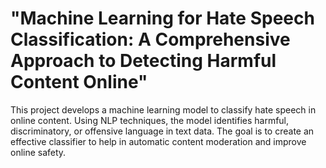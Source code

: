 # "Machine Learning for Hate Speech Classification: A Comprehensive Approach to Detecting Harmful Content Online"
This project develops a machine learning model to classify hate speech in online content. Using NLP techniques, the model identifies harmful, discriminatory, or offensive language in text data. The goal is to create an effective classifier to help in automatic content moderation and improve online safety.
